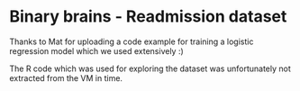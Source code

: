 # Binary brains - Readmission dataset

Thanks to Mat for uploading a code example for training a logistic regression model which we used extensively :)

The R code which was used for exploring the dataset was unfortunately not extracted from the VM in time.
